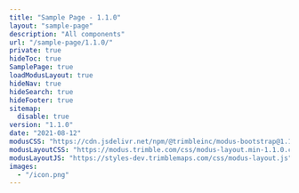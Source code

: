 ```yaml
---
title: "Sample Page - 1.1.0"
layout: "sample-page"
description: "All components"
url: "/sample-page/1.1.0/"
private: true
hideToc: true
SamplePage: true
loadModusLayout: true
hideNav: true
hideSearch: true
hideFooter: true
sitemap:
  disable: true
version: "1.1.0"
date: "2021-08-12"
modusCSS: "https://cdn.jsdelivr.net/npm/@trimbleinc/modus-bootstrap@1.1.0/dist/"
modusLayoutCSS: "https://modus.trimble.com/css/modus-layout.min-1.1.0.css"
modusLayoutJS: "https://styles-dev.trimblemaps.com/css/modus-layout.js"
images:
  - "/icon.png"
---
```

